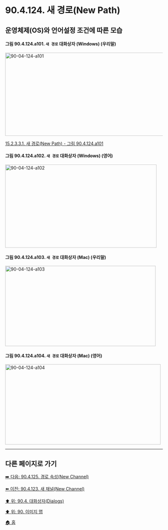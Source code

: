 # 90.4.124. 새 경로(New Path)
## 운영체제(OS)와 언어설정 조건에 따른 모습

<a id="90-04-124-a101"></a>

#### 그림 90.4.124.a101. `새 경로` 대화상자 (Windows) (우리말)
<img width="506" height="266" alt="90-04-124-a101" src="https://github.com/wonder13662/gimp/assets/15767104/8c2c968b-de3c-4477-9703-75460e0f9fb8" />

[15.2.3.3.1. 새 경로(New Path) - 그림 90.4.124.a101](./15-02-03-03-01-new_path.md#90-04-124-a101)

<a id="90-04-124-a102"></a>

#### 그림 90.4.124.a102. `새 경로` 대화상자 (Windows) (영어)
<img width="484" height="266" alt="90-04-124-a102" src="https://github.com/wonder13662/gimp/assets/15767104/2c31b33b-cfcf-4d1f-9460-7ad9e75ae1f4" />

<a id="90-04-124-a103"></a>

#### 그림 90.4.124.a103. `새 경로` 대화상자 (Mac) (우리말)
<img width="481" height="257" alt="90-04-124-a103" src="https://github.com/wonder13662/gimp/assets/15767104/58f08e87-db30-427b-853d-ecc9ccc7e6cf" />

<a id="90-04-124-a104"></a>

#### 그림 90.4.124.a104. `새 경로` 대화상자 (Mac) (영어)
<img width="497" height="257" alt="90-04-124-a104" src="https://github.com/wonder13662/gimp/assets/15767104/35e551af-d381-4d76-a018-557cdb990d7b" />

***

## 다른 페이지로 가기

[➡️ 다음: 90.4.125. 경로 속성(New Channel)](./90-04-125-path_attributes.md)

[⬅️ 이전: 90.4.123. 새 채널(New Channel)](./90-04-123-new_channel.md)

[⬆️ 위: 90.4. 대화상자(Dialogs)](./90-04-00-dialogs.md)

[⬆️ 위: 90. 이미지 맵](./90-00-image-map.md)

[🏠 홈](./00-home.md)